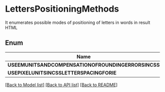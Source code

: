 # LettersPositioningMethods
It enumerates possible modes of positioning of letters in words in result HTML
            

## Enum
Name | Type | Value
------------ | ------------- | -------------
**USEEMUNITSANDCOMPENSATIONOFROUNDINGERRORSINCSS** | **string** | 'UseEmUnitsAndCompensationOfRoundingErrorsInCss'
**USEPIXELUNITSINCSSLETTERSPACINGFORIE** | **string** | 'UsePixelUnitsInCssLetterSpacingForIE'


[[Back to Model list]](../README.md#documentation-for-models) [[Back to API list]](../README.md#documentation-for-api-endpoints) [[Back to README]](../README.md)


